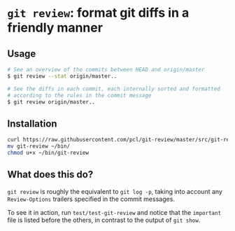 # `git review`: format git diffs in a friendly manner

## Usage

```sh
# See an overview of the commits between HEAD and origin/master
$ git review --stat origin/master..

# See the diffs in each commit, each internally sorted and formatted
# according to the rules in the commit message
$ git review origin/master..
```

## Installation

```sh
curl https://raw.githubusercontent.com/pcl/git-review/master/src/git-review > git-review
mv git-review ~/bin/
chmod u+x ~/bin/git-review
```

## What does this do?

`git review` is roughly the equivalent to `git log -p`, taking into
account any `Review-Options` trailers specified in the commit
messages.

To see it in action, run `test/test-git-review` and notice that the
`important` file is listed before the others, in contrast to the
output of `git show`.
